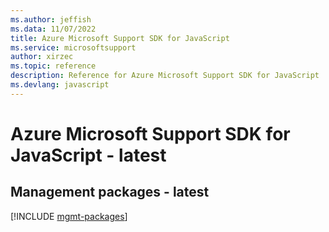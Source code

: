 ```yaml
---
ms.author: jeffish
ms.data: 11/07/2022
title: Azure Microsoft Support SDK for JavaScript
ms.service: microsoftsupport
author: xirzec
ms.topic: reference
description: Reference for Azure Microsoft Support SDK for JavaScript
ms.devlang: javascript
---
```

# Azure Microsoft Support SDK for JavaScript - latest

## Management packages - latest
[!INCLUDE [mgmt-packages](microsoft-support-mgmt-index.md)]